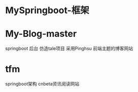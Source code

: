 # MySpringboot-框架


# My-Blog-master
springboot 后台 仿造tale项目 采用Pinghsu 前端主题的博客网站
# tfm
springboot架构 cnbeta资讯阅读网站